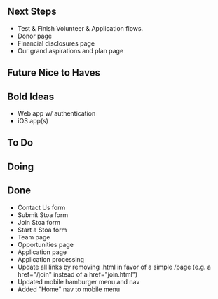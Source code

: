 ## Next Steps

- Test & Finish Volunteer & Application flows.
- Donor page
- Financial disclosures page
- Our grand aspirations and plan page

## Future Nice to Haves

## Bold Ideas

- Web app w/ authentication
- iOS app(s)

## To Do

## Doing

## Done

- Contact Us form
- Submit Stoa form
- Join Stoa form
- Start a Stoa form
- Team page
- Opportunities page
- Application page
- Application processing
- Update all links by removing .html in favor of a simple /page (e.g. a href="/join" instead of a href="join.html")
- Updated mobile hamburger menu and nav
- Added "Home" nav to mobile menu
